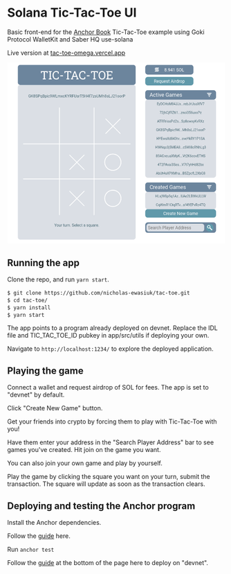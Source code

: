 # Solana Tic-Tac-Toe UI 
Basic front-end for the <a href="https://book.anchor-lang.com/">Anchor Book</a> Tic-Tac-Toe example using Goki Protocol WalletKit and Saber HQ use-solana

Live version at <a href=https://tac-toe-omega.vercel.app>tac-toe-omega.vercel.app</a>

<img src="/app/assets/tac-toe-home01.png" />

## Running the app

Clone the repo, and run `yarn start`.

```bash
$ git clone https://github.com/nicholas-ewasiuk/tac-toe.git
$ cd tac-toe/
$ yarn install
$ yarn start
```

The app points to a program already deployed on devnet. Replace the IDL file and TIC_TAC_TOE_ID pubkey in app/src/utils if deploying your own.

Navigate to `http://localhost:1234/` to explore the deployed application.

## Playing the game

Connect a wallet and request airdrop of SOL for fees. The app is set to "devnet" by default.

Click "Create New Game" button. 

Get your friends into crypto by forcing them to play with Tic-Tac-Toe with you!

Have them enter your address in the "Search Player Address" bar to see games you've created. Hit join on the game you want.

You can also join your own game and play by yourself.

Play the game by clicking the square you want on your turn, submit the transaction. The square will update as soon as the transaction clears.

## Deploying and testing the Anchor program

Install the Anchor dependencies.

Follow the <a href="https://project-serum.github.io/anchor/getting-started/installation.html#install-rust">guide</a> here.

Run `anchor test`

Follow the <a href="https://book.anchor-lang.com/chapter_3/milestone_project_tic-tac-toe.html">guide</a> at the bottom of the page here to deploy on "devnet".

